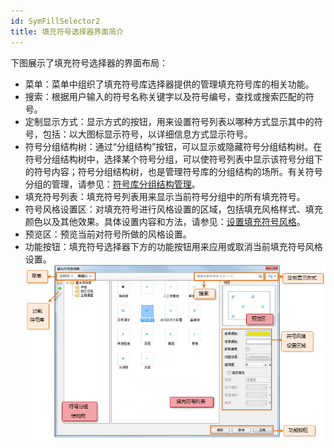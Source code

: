 ```yaml
---
id: SymFillSelector2
title: 填充符号选择器界面简介
---
```

下图展示了填充符号选择器的界面布局：

* 菜单：菜单中组织了填充符号库选择器提供的管理填充符号库的相关功能。
* 搜索：根据用户输入的符号名称关键字以及符号编号，查找或搜索匹配的符号。 
* 定制显示方式：显示方式的按钮，用来设置符号列表以哪种方式显示其中的符号，包括：以大图标显示符号，以详细信息方式显示符号。
* 符号分组结构树：通过“分组结构”按钮，可以显示或隐藏符号分组结构树。在符号分组结构树中，选择某个符号分组，可以使符号列表中显示该符号分组下的符号内容；符号分组结构树，也是管理符号库的分组结构的场所。有关符号分组的管理，请参见：[符号库分组结构管理](SymMarkerManager3)。
* 填充符号列表：填充符号列表用来显示当前符号分组中的所有填充符号。
* 符号风格设置区：对填充符号进行风格设置的区域，包括填充风格样式、填充颜色以及其他效果。具体设置内容和方法，请参见：[设置填充符号风格](SymFillSelector3)。
* 预览区：预览当前对符号所做的风格设置。
* 功能按钮：填充符号选择器下方的功能按钮用来应用或取消当前填充符号风格设置。
![](img/SymFillSelector2t1.png)  
